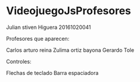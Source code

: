 # VideojuegoJsProfesores
Julian stiven Higuera 20161020041




Profesores que aparecen:

Carlos arturo reina
Zulima ortiz bayona
Gerardo Tole


Controles:

Flechas de teclado
Barra espaciadora

